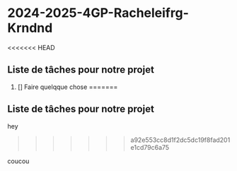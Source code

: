 # 2024-2025-4GP-Racheleifrg-Krndnd
<<<<<<< HEAD
## Liste de tâches pour notre projet
1) [] Faire quelqque chose
=======

## Liste de tâches pour notre projet



hey
>>>>>>> a92e553cc8d1f2dc5dc19f8fad201e1cd79c6a75

coucou